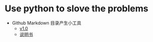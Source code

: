 # Use python to slove the problems

- Github Markdown 目录产生小工具
    - [v1.0](/language/python/practise/mkdirForMd_v1.0.py)
    - [说明书](http://www.cnblogs.com/zhengruin/p/7635967.html)
